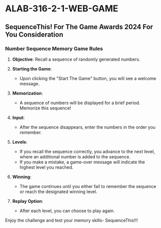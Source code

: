# ALAB-316-2-1-WEB-GAME
## SequenceThis! For The Game Awards 2024 For You Consideration

### Number Sequence Memory Game Rules

1. **Objective**: Recall a sequence of randomly generated numbers.
  
2. **Starting the Game**: 
   - Upon clicking the "Start The Game" button, you will see a welcome message.

3. **Memorization**: 
   - A sequence of numbers will be displayed for a brief period. Memorize this sequence!

4. **Input**: 
   - After the sequence disappears, enter the numbers in the order you remember.

5. **Levels**:
   - If you recall the sequence correctly, you advance to the next level, where an additional number is added to the sequence.
   - If you make a mistake, a game-over message will indicate the highest level you reached.

6. **Winning**: 
   - The game continues until you either fail to remember the sequence or reach the designated winning level.

7. **Replay Option**: 
   - After each level, you can choose to play again.

Enjoy the challenge and test your memory skills- SequenceThis!!!

